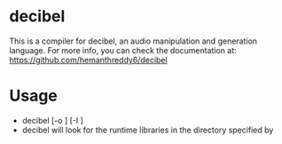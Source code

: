 # decibel
This is a compiler for decibel, an audio manipulation and generation language. For more info, you can check the documentation at: https://github.com/hemanthreddy6/decibel

# Usage
- decibel <filename> [-o <output-filename>] [-I <path>]
- decibel will look for the runtime libraries in the directory specified by <path>
